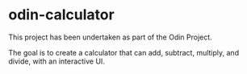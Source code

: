 # odin-calculator

This project has been undertaken as part of the Odin Project. 

The goal is to create a calculator that can add, subtract, multiply, and divide, with an interactive UI. 